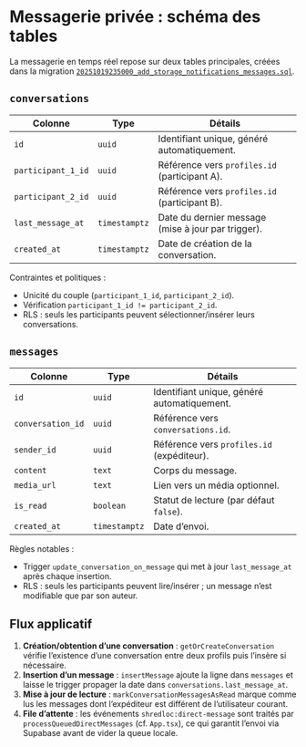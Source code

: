 # Messagerie privée : schéma des tables

La messagerie en temps réel repose sur deux tables principales, créées dans la migration
[`20251019235000_add_storage_notifications_messages.sql`](../supabase/migrations/20251019235000_add_storage_notifications_messages.sql).

## `conversations`

| Colonne              | Type    | Détails |
|----------------------|---------|---------|
| `id`                 | `uuid`  | Identifiant unique, généré automatiquement. |
| `participant_1_id`   | `uuid`  | Référence vers `profiles.id` (participant A). |
| `participant_2_id`   | `uuid`  | Référence vers `profiles.id` (participant B). |
| `last_message_at`    | `timestamptz` | Date du dernier message (mise à jour par trigger). |
| `created_at`         | `timestamptz` | Date de création de la conversation. |

Contraintes et politiques :
- Unicité du couple (`participant_1_id`, `participant_2_id`).
- Vérification `participant_1_id != participant_2_id`.
- RLS : seuls les participants peuvent sélectionner/insérer leurs conversations.

## `messages`

| Colonne           | Type        | Détails |
|-------------------|-------------|---------|
| `id`              | `uuid`      | Identifiant unique, généré automatiquement. |
| `conversation_id` | `uuid`      | Référence vers `conversations.id`. |
| `sender_id`       | `uuid`      | Référence vers `profiles.id` (expéditeur). |
| `content`         | `text`      | Corps du message. |
| `media_url`       | `text`      | Lien vers un média optionnel. |
| `is_read`         | `boolean`   | Statut de lecture (par défaut `false`). |
| `created_at`      | `timestamptz` | Date d’envoi. |

Règles notables :
- Trigger `update_conversation_on_message` qui met à jour `last_message_at` après chaque insertion.
- RLS : seuls les participants peuvent lire/insérer ; un message n’est modifiable que par son auteur.

## Flux applicatif

1. **Création/obtention d’une conversation** : `getOrCreateConversation` vérifie l’existence d’une
   conversation entre deux profils puis l’insère si nécessaire.
2. **Insertion d’un message** : `insertMessage` ajoute la ligne dans `messages` et laisse le trigger
   propager la date dans `conversations.last_message_at`.
3. **Mise à jour de lecture** : `markConversationMessagesAsRead` marque comme lus les messages dont
   l’expéditeur est différent de l’utilisateur courant.
4. **File d’attente** : les événements `shredloc:direct-message` sont traités par `processQueuedDirectMessages`
   (cf. `App.tsx`), ce qui garantit l’envoi via Supabase avant de vider la queue locale.
